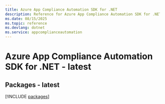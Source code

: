 ```yaml
---
title: Azure App Compliance Automation SDK for .NET
description: Reference for Azure App Compliance Automation SDK for .NET
ms.date: 08/15/2025
ms.topic: reference
ms.devlang: dotnet
ms.service: appcomplianceautomation
---
```

# Azure App Compliance Automation SDK for .NET - latest
## Packages - latest
[!INCLUDE [packages](app-compliance-automation-index.md)]